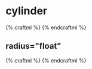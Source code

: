 # cylinder

{% craftml %}
<craft>
    <cylinder></cylinder>
</craft>
{% endcraftml %}


## radius="float"

{% craftml %}
<craft>
    <row spacing="10">
        <cylinder radius="5"></cylinder>
        <cylinder radius="10"></cylinder>
        <cylinder radius="15"></cylinder>
    </row>
</craft>
{% endcraftml %}
